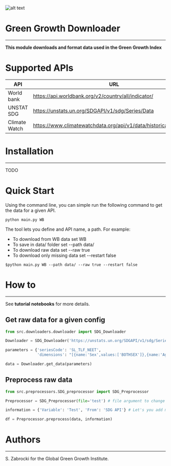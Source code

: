 ![alt text](http://greengrowthindex.gggi.org/wp-content/uploads/2019/09/LOGO_GGGI_GREEN_350x131px_002trans_Prancheta-1.png)

# Green Growth Downloader
------------------------------------
**This module downloads and format data used in the Green Growth Index**

# Supported APIs

| API           | URL                                                               | Downloading | Preprocessing |
|---------------|-------------------------------------------------------------------|-------------|---------------|
| World bank    | https://api.worldbank.org/v2/country/all/indicator/               | OK          | OK            |
| UNSTAT SDG    | https://unstats.un.org/SDGAPI/v1/sdg/Series/Data                  | OK          | OK            |
| Climate Watch | https://www.climatewatchdata.org/api/v1/data/historical_emissions | OK          | OK            |

# Installation
-------------------
TODO

# Quick Start

Using the command line, you can simple run the following command to get the data for a given API.
```
python main.py WB
```

The tool lets you define and API name, a path.
For example:
- To download from WB data set WB
- To save in data/ folder set --path data/
- To download raw data set --raw true
- To download only missing data set --restart false
```
$python main.py WB --path data/ --raw true --restart false
```

# How to
-------------

See **tutorial notebooks** for more details.

## Get raw data for a given config

```python
from src.downloaders.downloader import SDG_Downloader

Downloader = SDG_Downloader('https://unstats.un.org/SDGAPI/v1/sdg/Series/Data')

parameters = {'seriesCode': 'SL_TLF_NEET',
              'dimensions': "[{name:'Sex',values:['BOTHSEX']},{name:'Age',values:['15-24']}]"}

data = Downloader.get_data(parameters)
```

## Preprocess raw data

```python
from src.preprocessors.SDG_preprocessor import SDG_Preprocessor

Preprocessor = SDG_Preprocessor(file='test') # file argument to change (Used to preprocess special cases)

information = {'Variable': 'Test', 'From': 'SDG API'} # Let's you add more information to the dataframe

df = Preprocessor.preprocess(data, information)
```

# Authors
---------------

S. Zabrocki for the Global Green Growth Institute.

